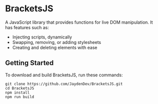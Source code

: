 # BracketsJS
A JavaScript library that provides functions for live DOM manipulation. It has features such as:
- Injecting scripts, dynamically
- Swapping, removing, or adding stylesheets
- Creating and deleting elements with ease
## Getting Started
To download and build BracketsJS, run these commands:
```
git clone https://github.com/JaydenDev/BracketsJS.git
cd BracketsJS
npm install
npm run build
```

